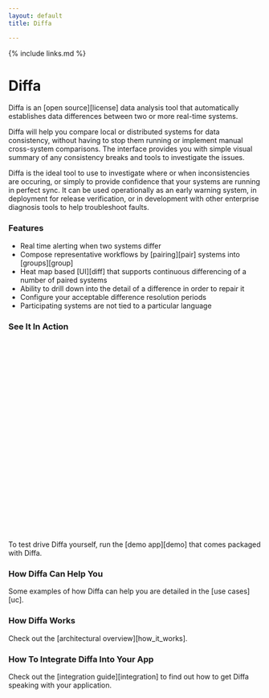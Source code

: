 ```yaml
---
layout: default
title: Diffa

---
```


{% include links.md %}

# Diffa

Diffa is an [open source][license] data analysis tool that automatically establishes data differences between two or more real-time systems. 

Diffa will help you compare local or distributed systems for data consistency, without having to stop them running or implement manual cross-system comparisons. The interface provides you with simple visual summary of any consistency breaks and tools to investigate the issues. 

Diffa is the ideal tool to use to investigate where or when inconsistencies are occuring, or simply to provide confidence that your systems are running in perfect sync. It can be used operationally as an early warning system, in deployment for release verification, or in development with other enterprise diagnosis tools to help troubleshoot faults.

### Features

* Real time alerting when two systems differ
* Compose representative workflows by [pairing][pair] systems into [groups][group]
* Heat map based [UI][diff] that supports continuous differencing of a number of paired systems
* Ability to drill down into the detail of a difference in order to repair it
* Configure your acceptable difference resolution periods
* Participating systems are not tied to a particular language

### See It In Action

<object width="640" height="385"><param name="movie" value="http://www.youtube.com/v/TecIkDlaAks?fs=1&amp;hl=en_US&amp;rel=0&amp;hd=1"></param><param name="allowFullScreen" value="true"></param><param name="allowscriptaccess" value="always"></param><embed src="http://www.youtube.com/v/TecIkDlaAks?fs=1&amp;hl=en_US&amp;rel=0&amp;hd=1" type="application/x-shockwave-flash" allowscriptaccess="always" allowfullscreen="true" width="640" height="385"></embed></object>

To test drive Diffa yourself, run the [demo app][demo] that comes packaged with Diffa.

### How Diffa Can Help You

Some examples of how Diffa can help you are detailed in the [use cases][uc].

### How Diffa Works

Check out the [architectural overview][how_it_works].

### How To Integrate Diffa Into Your App

Check out the [integration guide][integration] to find out how to get Diffa speaking with your application.
